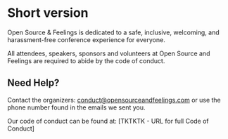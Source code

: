 # Short version

Open Source & Feelings is dedicated to a safe, inclusive, welcoming, and harassment-free conference experience for everyone.

All attendees, speakers, sponsors and volunteers at Open Source and Feelings are required to abide by the code of conduct.

## Need Help?

Contact the organizers: conduct@opensourceandfeelings.com or use the phone number found in the emails we sent you.

Our code of conduct can be found at: [TKTKTK - URL for full Code of Conduct]
